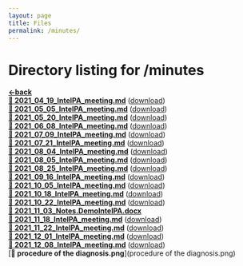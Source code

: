 ```yaml
---
layout: page
title: Files
permalink: /minutes/
---
```


# Directory listing for /minutes
[**<-back**](/)  
[**:page_facing_up: 2021_04_19_IntelPA_meeting.md**](2021_04_19_IntelPA_meeting) ([download](2021_04_19_IntelPA_meeting.md))  
[**:page_facing_up: 2021_05_05_IntelPA_meeting.md**](2021_05_05_IntelPA_meeting) ([download](2021_05_05_IntelPA_meeting.md))  
[**:page_facing_up: 2021_05_20_IntelPA_meeting.md**](2021_05_20_IntelPA_meeting) ([download](2021_05_20_IntelPA_meeting.md))  
[**:page_facing_up: 2021_06_08_IntelPA_meeting.md**](2021_06_08_IntelPA_meeting) ([download](2021_06_08_IntelPA_meeting.md))  
[**:page_facing_up: 2021_07_09_IntelPA_meeting.md**](2021_07_09_IntelPA_meeting) ([download](2021_07_09_IntelPA_meeting.md))  
[**:page_facing_up: 2021_07_21_IntelPA_meeting.md**](2021_07_21_IntelPA_meeting) ([download](2021_07_21_IntelPA_meeting.md))  
[**:page_facing_up: 2021_08_04_IntelPA_meeting.md**](2021_08_04_IntelPA_meeting) ([download](2021_08_04_IntelPA_meeting.md))  
[**:page_facing_up: 2021_08_05_IntelPA_meeting.md**](2021_08_05_IntelPA_meeting) ([download](2021_08_05_IntelPA_meeting.md))  
[**:page_facing_up: 2021_08_25_IntelPA_meeting.md**](2021_08_25_IntelPA_meeting) ([download](2021_08_25_IntelPA_meeting.md))  
[**:page_facing_up: 2021_09_16_IntelPA_meeting.md**](2021_09_16_IntelPA_meeting) ([download](2021_09_16_IntelPA_meeting.md))  
[**:page_facing_up: 2021_10_05_IntelPA_meeting.md**](2021_10_05_IntelPA_meeting) ([download](2021_10_05_IntelPA_meeting.md))  
[**:page_facing_up: 2021_10_18_IntelPA_meeting.md**](2021_10_18_IntelPA_meeting) ([download](2021_10_18_IntelPA_meeting.md))  
[**:page_facing_up: 2021_10_22_IntelPA_meeting.md**](2021_10_22_IntelPA_meeting) ([download](2021_10_22_IntelPA_meeting.md))  
[**:page_facing_up: 2021_11_03_Notes.DemoIntelPA.docx**](2021_11_03_Notes.DemoIntelPA.docx)  
[**:page_facing_up: 2021_11_18_IntelPA_meeting.md**](2021_11_18_IntelPA_meeting) ([download](2021_11_18_IntelPA_meeting.md))  
[**:page_facing_up: 2021_11_22_IntelPA_meeting.md**](2021_11_22_IntelPA_meeting) ([download](2021_11_22_IntelPA_meeting.md))  
[**:page_facing_up: 2021_12_01_IntelPA_meeting.md**](2021_12_01_IntelPA_meeting) ([download](2021_12_01_IntelPA_meeting.md))  
[**:page_facing_up: 2021_12_08_IntelPA_meeting.md**](2021_12_08_IntelPA_meeting) ([download](2021_12_08_IntelPA_meeting.md))  
[**:page_facing_up: procedure of the diagnosis.png**](procedure of the diagnosis.png)  
